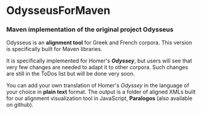 # OdysseusForMaven
### Maven implementation of the original project Odysseus

Odysseus is an <b>alignment tool</b> for Greek and French corpora. This version is specifically built for Maven libraries.

It is specifically implemented for Homer's <i><b>Odyssey</b></i>, but users will see that very few changes are needed to adapt it to other corpora.
Such changes are still in the ToDos list but will be done very soon.

You can add your own translation of Homer's <i>Odyssey</i> in the language of your choice in <b>plain text</b> format.
The output is a folder of aligned XMLs built for our alignment visualization tool in JavaScript, <b>Paralogos</b> (also available on github).
